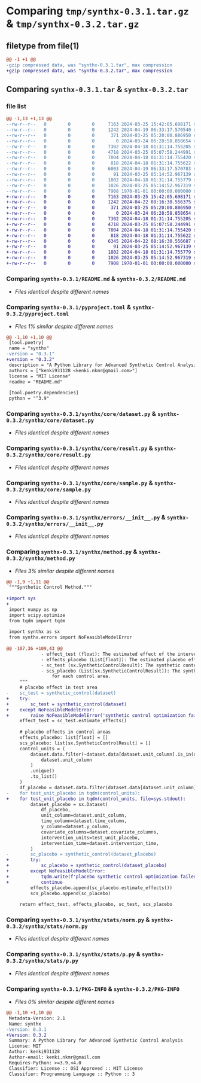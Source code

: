 # Comparing `tmp/synthx-0.3.1.tar.gz` & `tmp/synthx-0.3.2.tar.gz`

## filetype from file(1)

```diff
@@ -1 +1 @@
-gzip compressed data, was "synthx-0.3.1.tar", max compression
+gzip compressed data, was "synthx-0.3.2.tar", max compression
```

## Comparing `synthx-0.3.1.tar` & `synthx-0.3.2.tar`

### file list

```diff
@@ -1,13 +1,13 @@
--rw-r--r--   0        0        0     7163 2024-03-25 15:42:05.698171 synthx-0.3.1/README.md
--rw-r--r--   0        0        0     1242 2024-04-19 06:33:17.570540 synthx-0.3.1/pyproject.toml
--rw-r--r--   0        0        0      371 2024-03-25 05:20:00.886950 synthx-0.3.1/synthx/__init__.py
--rw-r--r--   0        0        0        0 2024-03-24 06:28:58.858654 synthx-0.3.1/synthx/core/__init__.py
--rw-r--r--   0        0        0     7302 2024-04-18 01:31:14.755205 synthx-0.3.1/synthx/core/dataset.py
--rw-r--r--   0        0        0     4718 2024-03-25 05:07:58.244991 synthx-0.3.1/synthx/core/result.py
--rw-r--r--   0        0        0     7004 2024-04-18 01:31:14.755420 synthx-0.3.1/synthx/core/sample.py
--rw-r--r--   0        0        0      818 2024-04-18 01:31:14.755622 synthx-0.3.1/synthx/errors/__init__.py
--rw-r--r--   0        0        0     6003 2024-04-19 06:33:17.570783 synthx-0.3.1/synthx/method.py
--rw-r--r--   0        0        0       91 2024-03-25 05:14:52.967139 synthx-0.3.1/synthx/stats/__init__.py
--rw-r--r--   0        0        0     1802 2024-04-18 01:31:14.755779 synthx-0.3.1/synthx/stats/norm.py
--rw-r--r--   0        0        0     1026 2024-03-25 05:14:52.967319 synthx-0.3.1/synthx/stats/p.py
--rw-r--r--   0        0        0     7908 1970-01-01 00:00:00.000000 synthx-0.3.1/PKG-INFO
+-rw-r--r--   0        0        0     7163 2024-03-25 15:42:05.698171 synthx-0.3.2/README.md
+-rw-r--r--   0        0        0     1242 2024-04-22 08:16:30.556375 synthx-0.3.2/pyproject.toml
+-rw-r--r--   0        0        0      371 2024-03-25 05:20:00.886950 synthx-0.3.2/synthx/__init__.py
+-rw-r--r--   0        0        0        0 2024-03-24 06:28:58.858654 synthx-0.3.2/synthx/core/__init__.py
+-rw-r--r--   0        0        0     7302 2024-04-18 01:31:14.755205 synthx-0.3.2/synthx/core/dataset.py
+-rw-r--r--   0        0        0     4718 2024-03-25 05:07:58.244991 synthx-0.3.2/synthx/core/result.py
+-rw-r--r--   0        0        0     7004 2024-04-18 01:31:14.755420 synthx-0.3.2/synthx/core/sample.py
+-rw-r--r--   0        0        0      818 2024-04-18 01:31:14.755622 synthx-0.3.2/synthx/errors/__init__.py
+-rw-r--r--   0        0        0     6345 2024-04-22 08:16:30.556687 synthx-0.3.2/synthx/method.py
+-rw-r--r--   0        0        0       91 2024-03-25 05:14:52.967139 synthx-0.3.2/synthx/stats/__init__.py
+-rw-r--r--   0        0        0     1802 2024-04-18 01:31:14.755779 synthx-0.3.2/synthx/stats/norm.py
+-rw-r--r--   0        0        0     1026 2024-03-25 05:14:52.967319 synthx-0.3.2/synthx/stats/p.py
+-rw-r--r--   0        0        0     7908 1970-01-01 00:00:00.000000 synthx-0.3.2/PKG-INFO
```

### Comparing `synthx-0.3.1/README.md` & `synthx-0.3.2/README.md`

 * *Files identical despite different names*

### Comparing `synthx-0.3.1/pyproject.toml` & `synthx-0.3.2/pyproject.toml`

 * *Files 1% similar despite different names*

```diff
@@ -1,10 +1,10 @@
 [tool.poetry]
 name = "synthx"
-version = "0.3.1"
+version = "0.3.2"
 description = "A Python Library for Advanced Synthetic Control Analysis"
 authors = ["kenki931128 <kenki.nkmr@gmail.com>"]
 license = "MIT License"
 readme = "README.md"
 
 [tool.poetry.dependencies]
 python = "^3.9"
```

### Comparing `synthx-0.3.1/synthx/core/dataset.py` & `synthx-0.3.2/synthx/core/dataset.py`

 * *Files identical despite different names*

### Comparing `synthx-0.3.1/synthx/core/result.py` & `synthx-0.3.2/synthx/core/result.py`

 * *Files identical despite different names*

### Comparing `synthx-0.3.1/synthx/core/sample.py` & `synthx-0.3.2/synthx/core/sample.py`

 * *Files identical despite different names*

### Comparing `synthx-0.3.1/synthx/errors/__init__.py` & `synthx-0.3.2/synthx/errors/__init__.py`

 * *Files identical despite different names*

### Comparing `synthx-0.3.1/synthx/method.py` & `synthx-0.3.2/synthx/method.py`

 * *Files 3% similar despite different names*

```diff
@@ -1,9 +1,11 @@
 """Synthetic Control Method."""
 
+import sys
+
 import numpy as np
 import scipy.optimize
 from tqdm import tqdm
 
 import synthx as sx
 from synthx.errors import NoFeasibleModelError
 
@@ -107,36 +109,43 @@
             - effect_test (float): The estimated effect of the intervention in the test area.
             - effects_placebo (List[float]): The estimated placebo effects for each control area.
             - sc_test (sx.SyntheticControlResult): The synthetic control result for the test area.
             - scs_placebo (List[sx.SyntheticControlResult]): The synthetic control results
                 for each control area.
     """
     # placebo effect in test area
-    sc_test = synthetic_control(dataset)
+    try:
+        sc_test = synthetic_control(dataset)
+    except NoFeasibleModelError:
+        raise NoFeasibleModelError('synthetic control optimization failed for test units.')
     effect_test = sc_test.estimate_effects()
 
     # placebo effects in control areas
     effects_placebo: list[float] = []
     scs_placebo: list[sx.SyntheticControlResult] = []
     control_units = (
         dataset.data.filter(~dataset.data[dataset.unit_column].is_in(dataset.intervention_units))[
             dataset.unit_column
         ]
         .unique()
         .to_list()
     )
     df_placebo = dataset.data.filter(dataset.data[dataset.unit_column].is_in(control_units))
-    for test_unit_placebo in tqdm(control_units):
+    for test_unit_placebo in tqdm(control_units, file=sys.stdout):
         dataset_placebo = sx.Dataset(
             df_placebo,
             unit_column=dataset.unit_column,
             time_column=dataset.time_column,
             y_column=dataset.y_column,
             covariate_columns=dataset.covariate_columns,
             intervention_units=test_unit_placebo,
             intervention_time=dataset.intervention_time,
         )
-        sc_placebo = synthetic_control(dataset_placebo)
+        try:
+            sc_placebo = synthetic_control(dataset_placebo)
+        except NoFeasibleModelError:
+            tqdm.write(f'placebo synthetic control optimization failed: unit {test_unit_placebo}.')
+            continue
         effects_placebo.append(sc_placebo.estimate_effects())
         scs_placebo.append(sc_placebo)
 
     return effect_test, effects_placebo, sc_test, scs_placebo
```

### Comparing `synthx-0.3.1/synthx/stats/norm.py` & `synthx-0.3.2/synthx/stats/norm.py`

 * *Files identical despite different names*

### Comparing `synthx-0.3.1/synthx/stats/p.py` & `synthx-0.3.2/synthx/stats/p.py`

 * *Files identical despite different names*

### Comparing `synthx-0.3.1/PKG-INFO` & `synthx-0.3.2/PKG-INFO`

 * *Files 0% similar despite different names*

```diff
@@ -1,10 +1,10 @@
 Metadata-Version: 2.1
 Name: synthx
-Version: 0.3.1
+Version: 0.3.2
 Summary: A Python Library for Advanced Synthetic Control Analysis
 License: MIT
 Author: kenki931128
 Author-email: kenki.nkmr@gmail.com
 Requires-Python: >=3.9,<4.0
 Classifier: License :: OSI Approved :: MIT License
 Classifier: Programming Language :: Python :: 3
```

